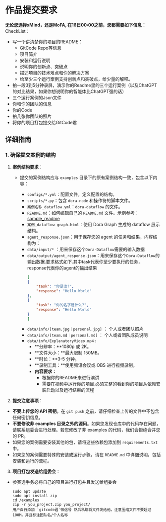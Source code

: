 # 作品提交要求

**无论您选择xMind，还是MoFA, 在16日00:00之前，您都需要如下信息：**
CheckList：
- 写一个讲清楚你的项目的README：
    - GitCode Repo等信息
    - 项目简介
    - 安装和运行说明
    - 说明你的创新点、突破点
    - 描述项目的技术难点和你的解决方案
    - 给至少三个运行案例支持创新点和突破点，给少量的解释。
- 拍一段3到5分钟录屏，演示你的Readme里的三个运行案例（以及ChatGPT的对比结果，如果你想说明你的智能体比ChatGPT强的话）
- 三个运行案例的Json文件
- 你和你的团队的信息
- 你的Code
- 拍几张你团队的照片 
- 将你的项目打包提交给GitCode君

## 详细指南
### 1. 确保提交案例的结构

1. **案例结构要求**：

    - 提交的案例结构应与 `examples` 目录下的原有案例结构一致，包含以下内容：

        - `configs/*.yml`：配置文件，定义配置的结构。
        - `scripts/*.py`：包含 `dora-node` 和操作符的脚本文件。
        - `案例名称_dataflow.yml`：`dora-dataflow` 的文件。
        - `README.md`：如何编辑自己的 `README.md` 文件。示例参考：[sample_readme](sample_readme.md)
        - `案例_dataflow-graph.html`：使用 Dora Graph 生成的 dataflow 展示结构。
        - `agent_response.json`：用于保存您的 agent 的任务和结果，内容结构为：
        - `data/input/*` ：用来保存这个`Dora-Dataflow`需要的输入数据
        - `data/output/agent_response.json`：用来保存这个`Dora-Dataflow`的输出数据.要求格式如下.其中task代表你至少要执行的任务，response代表你的agent的输出结果
            ```json
           [
            {
                "task": "你是谁?",
                "response": "Hello World"
            },
            {
                "task": "你的名字是什么?",
                "response": "Hello World"
            }
          ]
          ```
        - `data/info/[team.jpg｜personal.jpg]` ： 个人或者团队照片
        - `data/info/[team.md｜personal.md]` ： 个人或者团队成员说明
        - `data/info/ExplanatoryVideo.mp4` : 
            - **分辨率：**1080p 或 2K。
            - **文件大小：**最大限制 150MB。
            - **时长：**3-5 分钟。
            - **录制工具：**使用腾讯会议或 OBS 进行视频录制。
            - **内容要求：**
              - 根据你的README来进行演讲
              - 需要在视频中运行你的项目.必须完整的看到你的项目从依赖安装启动以及运行结束的流程
    
2. **提交注意事项**：
  - **不要上传您的 API 密钥**。在 `git push` 之前，请仔细检查上传的文件中不包含任何密钥信息。
  - **不要修改非 examples 目录之外的源码**。如果您发现仓库中的代码存在问题，请联系组委会进行处理。若您修改了非 examples 的代码，我们会拒绝合并您的 PR。
  - 如果您的案例需要安装其他的包，请将这些依赖包添加到 `requirements.txt` 中。
  - 如果您的案例需要特殊的安装或运行步骤，请在 `README.md` 中详细说明，包括安装和运行的流程。

3. **项目打包发送给组委会**：
  - 参赛选手务必将自己的项目进行打包并且发送给组委会
    ~~~
    sudo apt update
    sudo apt install zip
    cd /examples 
    zip -r you_project.zip you_project/
    用户自行添加 `gitcode君`微信号 然后私聊将文件发给他。注意压缩文件不要超过100M。并且标注团队名/个人名称
    ~~~
